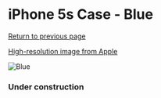 # iPhone 5s Case - Blue

[Return to previous page](/iphone_5s)

[High-resolution image from Apple](https://store.storeimages.cdn-apple.com/8756/as-images.apple.com/is/MF044?wid=4500&hei=4500&fmt=png)

<div style="width: 384px"><img src="/everypreview/MF044.png" alt="Blue"></div>

### Under construction
